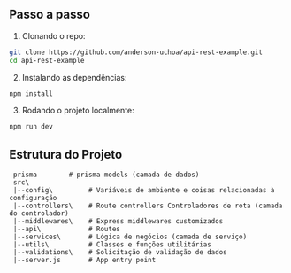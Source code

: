 
## Passo a passo

1. Clonando o repo:
```bash
git clone https://github.com/anderson-uchoa/api-rest-example.git
cd api-rest-example
```

2. Instalando as dependências:
```bash
npm install
```

3. Rodando o projeto localmente:
```bash
npm run dev
```

## Estrutura do Projeto

```
 prisma        # prisma models (camada de dados)
 src\
 |--config\         # Variáveis de ambiente e coisas relacionadas à configuração
 |--controllers\    # Route controllers Controladores de rota (camada do controlador)
 |--middlewares\    # Express middlewares customizados
 |--api\            # Routes
 |--services\       # Lógica de negócios (camada de serviço)
 |--utils\          # Classes e funções utilitárias
 |--validations\    # Solicitação de validação de dados
 |--server.js       # App entry point
```
